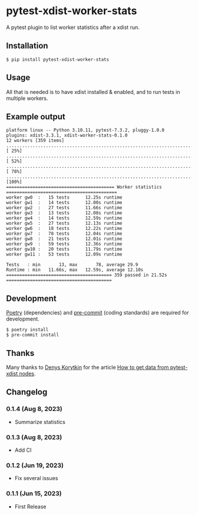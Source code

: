 # pytest-xdist-worker-stats

A pytest plugin to list worker statistics after a xdist run.

## Installation

```shell
$ pip install pytest-xdist-worker-stats
```

## Usage

All that is needed is to have xdist installed & enabled, and to run tests in multiple workers.

## Example output

```text
platform linux -- Python 3.10.11, pytest-7.3.2, pluggy-1.0.0
plugins: xdist-3.3.1, xdist-worker-stats-0.1.0
12 workers [359 items]
.............................................................................................. [ 25%]
.............................................................................................. [ 52%]
.............................................................................................. [ 78%]
.............................................................................                  [100%]
========================================= Worker statistics ==========================================
worker gw0  :   15 tests      12.25s runtime
worker gw1  :   14 tests      12.00s runtime
worker gw2  :   27 tests      11.66s runtime
worker gw3  :   13 tests      12.08s runtime
worker gw4  :   14 tests      12.59s runtime
worker gw5  :   27 tests      12.13s runtime
worker gw6  :   18 tests      12.22s runtime
worker gw7  :   78 tests      12.04s runtime
worker gw8  :   21 tests      12.01s runtime
worker gw9  :   59 tests      12.36s runtime
worker gw10 :   20 tests      11.79s runtime
worker gw11 :   53 tests      12.09s runtime

Tests   : min       13, max       78, average 29.9
Runtime : min   11.66s, max   12.59s, average 12.10s
======================================== 359 passed in 21.52s ========================================
```

## Development

[Poetry](https://python-poetry.org/) (dependencies) and [pre-commit](https://pre-commit.com/) (coding standards) are required for development.

```shell
$ poetry install
$ pre-commit install
```

## Thanks

Many thanks to [Denys Korytkin](https://github.com/DKorytkin) for the article [How to get data from pytest-xdist nodes](https://korytkin.medium.com/how-to-get-data-from-pytest-xdist-nodes-2fbf2f0fe957).

## Changelog

### 0.1.4 (Aug 8, 2023)

* Summarize statistics

### 0.1.3 (Aug 8, 2023)

* Add CI

### 0.1.2 (Jun 19, 2023)

* Fix several issues

### 0.1.1 (Jun 15, 2023)

* First Release
